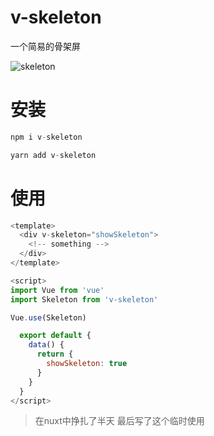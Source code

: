 # v-skeleton
一个简易的骨架屏

![skeleton](https://i.loli.net/2019/06/24/5d106994017b260227.gif)

# 安装
```javascript
npm i v-skeleton

yarn add v-skeleton
```
# 使用

```javascript
<template>
  <div v-skeleton="showSkeleton">
    <!-- something -->
  </div>
</template>

<script>
import Vue from 'vue'
import Skeleton from 'v-skeleton'

Vue.use(Skeleton)

  export default {
    data() {
      return {
        showSkeleton: true
      }
    }
  }
</script>
```


> 在nuxt中挣扎了半天 最后写了这个临时使用
